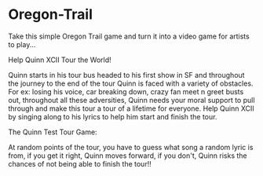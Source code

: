 # Oregon-Trail


Take this simple Oregon Trail game and turn it into a video game for artists to play...

Help Quinn XCII Tour the World!

Quinn starts in his tour bus headed to his first show in SF and throughout the journey to the end of the tour Quinn is faced with a variety of obstacles.
For ex: losing his voice, car breaking down, crazy fan meet n greet busts out, throughout all these adversities, Quinn needs your moral support
to pull through and make this tour a tour of a lifetime for everyone. Help Quinn XCII by singing along to his lyrics to help him start and finish the tour.

The Quinn Test Tour Game:

At random points of the tour, you have to guess what song a random lyric is from, if you get it right, Quinn moves forward, if you don't, Quinn risks the chances
of not being able to finish the tour!!

